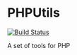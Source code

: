 # PHPUtils
[![Build Status](https://travis-ci.org/app-zavr/PHPUtils.svg?branch=master)](https://travis-ci.org/app-zavr/PHPUtils)


A set of tools for PHP
